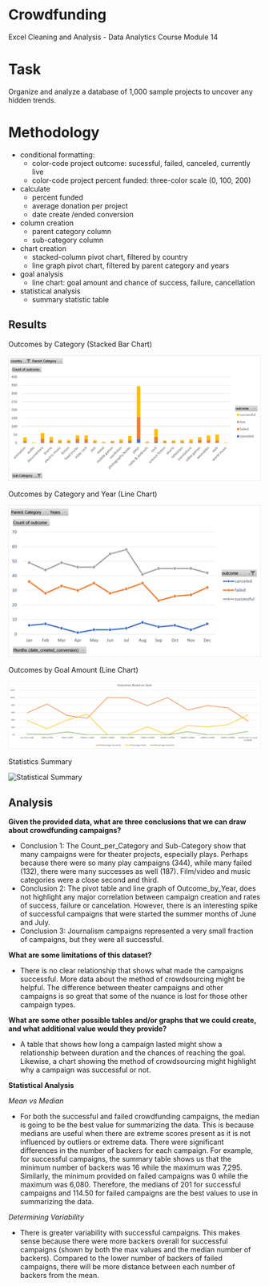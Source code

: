 # Crowdfunding
Excel Cleaning and Analysis - Data Analytics Course Module 14

# Task
Organize and analyze a database of 1,000 sample projects to uncover any hidden trends.

# Methodology
- conditional formatting:
  - color-code project outcome: sucessful, failed, canceled, currently live
  - color-code project percent funded: three-color scale (0, 100, 200)
- calculate
  - percent funded
  - average donation per project
  - date create /ended conversion
- column creation
  - parent category column
  - sub-category column
- chart creation 
  - stacked-column pivot chart, filtered by country
  - line graph pivot chart, filtered by parent category and years
- goal analysis
  - line chart: goal amount and chance of success, failure, cancellation 
- statistical analysis      
  - summary statistic table
    
## Results

Outcomes by Category (Stacked Bar Chart)

![Bar Chart 1](Images/stacked_column.png)

Outcomes by Category and Year (Line Chart)

![Line Chart 1](Images/outcome_by_year.png)

Outcomes by Goal Amount (Line Chart)

![Line Chart 2](Images/goal_analysis.png)

Statistics Summary

![Statistical Summary]( )

## Analysis

**Given the provided data, what are three conclusions that we can draw about crowdfunding campaigns?**
- Conclusion 1: The Count_per_Category and Sub-Category show that many campaigns were for theater projects, especially plays. Perhaps because there were so many play campaigns (344), while many failed (132), there were many successes as well (187). Film/video and music categories were a close second and third.
- Conclusion 2: The pivot table and line graph of Outcome_by_Year, does not highlight any major correlation between campaign creation and rates of success, failure or cancelation. However, there is an interesting spike of successful campaigns that were started the summer months of June and July.
- Conclusion 3: Journalism campaigns represented a very small fraction of campaigns, but they were all successful.
  
**What are some limitations of this dataset?**
- There is no clear relationship that shows what made the campaigns successful. More data about the method of crowdsourcing might be helpful. The difference between theater campaigns and other campaigns is so great that some of the nuance is lost for those other campaign types.

**What are some other possible tables and/or graphs that we could create, and what additional value would they provide?**
- A table that shows how long a campaign lasted might show a relationship between duration and the chances of reaching the goal. Likewise, a chart showing the method of crowdsourcing might highlight why a campaign was successful or not.

**Statistical Analysis**

_Mean vs Median_
- For both the successful and failed crowdfunding campaigns, the median is going to be the best value for summarizing the data. This is because medians are useful when there are extreme scores present as it is not influenced by outliers or extreme data. There were significant differences in the number of backers for each campaign. For example, for successful campaigns, the summary table shows us that the minimum number of backers was 16 while the maximum was 7,295. Similarly, the minimum provided on failed campaigns was 0 while the maximum was 6,080. Therefore, the medians of 201 for successful campaigns and 114.50 for failed campaigns are the best values to use in summarizing the data.

_Determining Variability_
- There is greater variability with successful campaigns. This makes sense because there were more backers overall for successful campaigns (shown by both the max values and the median number of backers). Compared to the lower number of backers of failed campaigns, there will be more distance between each number of backers from the mean.




